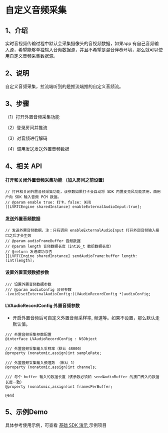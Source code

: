# 自定义音频采集

## <a name='1'></a>1、介绍

实时音视频传输过程中默认会采集摄像头的音视频数据，如果app 有自己音频输入源，希望能够单独输入音频数据源，并且不希望是混音伴奏环境，那么就可以使用自定义音频采集数据源。

## <a name='2'></a>2、说明

自定义音频采集，拉流端听到的是推流端推的自定义音频流。

## <a name='3'></a>3、步骤

（1）打开外置音频采集功能

（2）登录房间并推流

（3）对音频进行解码

（4）调用发送发送外置音频数据

## <a name='4'></a>4、相关 API

#### 打开和关闭外置音频采集功能 （加入房间之前设置）

```objc
// 打开和关闭外置音频采集功能，该参数如果打卡会自动将 SDK 内置麦克风功能禁用，由用户向 SDK 输入音频 PCM 数据。
// @param enable true: 打卡，false: 关闭
[[LVRTCEngine sharedInstance] enableExternalAudioInput:true]; 
```

#### 发送外置音频数据

```objc
// 发送外置音频数据，注：只有调用 enableExternalAudioInput 打开外部音频输入接口之后才会生效
// @param audioFrameBuffer 音频数据
// @param length 音频数据长度（int16_t 数组数据长度）
// @return 发送成功与否
[[LVRTCEngine sharedInstance] sendAudioFrame:buffer length:(int)length];
```

#### 设置外置音频数据参数

```objc
/// 设置外置音频数据参数
/// @param audioConfig 音频参数
-(void)setExternalAudioConfig:(LVAudioRecordConfig *)audioConfig;
```

#### LVAudioRecordConfig 外置音频参数

* 开启外置音频后可自定义外置音频采样率, 频道等。如果不设置，那么默认走默认值。

```objc
/// 外置音频采集参数配置
@interface LVAudioRecordConfig : NSObject

/// 外置音频采集输入采样率（默认 48000）
@property (nonatomic,assign)int sampleRate;

/// 外置音频采集输入频道数 （默认 1）
@property (nonatomic,assign)int channels;

/// 每个 buffer 输入的数据长度（该参数必须和 sendAudioBuffer 的接口传入的数据长度一致）
@property (nonatomic,assign)int framesPerBuffer;

@end
```

## <a name='5'></a>5、示例Demo

具体参考使用示例，可查看 [基础 SDK 演示 ](/?p=/zh/ios/rtc/download_sdk.md&k=LKdNguJq)示例项目

